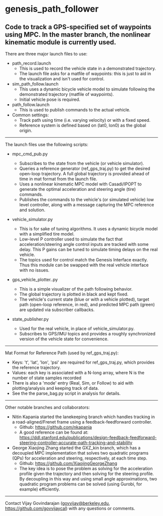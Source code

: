 # genesis_path_follower
Code to track a GPS-specified set of waypoints using MPC.  In the master branch, the nonlinear kinematic module is currently used.
---
There are three major launch files to use:
  * path_record.launch
    * This is used to record the vehicle state in a demonstrated trajectory.
    * The launch file asks for a matfile of waypoints: this is just to aid in the visualization and isn't used for control.
  * sim_path_follow.launch
    * This uses a dynamic bicycle vehicle model to simulate following the demonstrated trajectory (matfile of waypoints).
    * Initial vehicle pose is required.
  * path_follow.launch
    * This is used to publish commands to the actual vehicle.
  * Common settings:
    * Track path using time (i.e. varying velocity) or with a fixed speed.
    * Reference system is defined based on (lat0, lon0) as the global origin.
---
The launch files use the following scripts:
  * mpc_cmd_pub.py
    * Subscribes to the state from the vehicle (or vehicle simulator).
    * Queries a reference generator (ref_gps_traj.py) to get the desired open-loop trajectory.  A full global trajectory is provided ahead of time in mat format from the launch file.
    * Uses a nonlinear kinematic MPC model with Casadi/IPOPT to generate the optimal acceleration and steering angle (tire) commands.
    * Publishes the commands to the vehicle's (or simulated vehicle) low level controller, along with a message capturing the MPC reference and solution.

  * vehicle_simulator.py
    * This is for sake of tuning algorithms.  It uses a dynamic bicycle model with a simplified tire model.
    * Low-level P controller used to simulate the fact that acceleration/steering angle control inputs are tracked with some delay.  This P gains can be tuned to simulate timing delays on the real vehicle.
    * The topics used for control match the Genesis Interface exactly.  Thus this module can be swapped with the real vehicle interface with no issues.

  * gps_vehicle_plotter..py
    * This is a simple visualizer of the path following behavior.
    * The global trajectory is plotted in black and kept fixed.
    * The vehicle's current state (blue or with a vehicle plotted), target path (open-loop reference, in red), and predicted MPC path (green) are updated via subscriber callbacks.

  * state_publisher.py
    * Used for the real vehicle, in place of vehicle_simulator.py.
    * Subscribes to GPS/IMU topics and provides a roughly synchronized version of the vehicle state for convenience.
---
Mat Format for Reference Path (used by ref_gps_traj.py):
  * Keys: 't', 'lat', 'lon', 'psi' are required for ref_gps_traj.py, which provides the reference trajectory.
  * Values: each key is associated with a N-long array, where N is the number of state samples recorded
  * There is also a 'mode' entry (Real, Sim, or Follow) to aid with plotting/analysis and keeping track of data.
  * See the the parse_bag.py script in analysis for details.
---
Other notable branches and collaborators:
* Nitin Kapania started the lanekeeping branch which handles tracking in a road-aligned/Frenet frame using a feedback-feedforward controller.
  * Github: https://github.com/nkapania
  * A good reference can be found at: https://ddl.stanford.edu/publications/design-feedback-feedforward-steering-controller-accurate-path-tracking-and-stability
* George Xiaojing Zhang started the GXZ_kin branch, which has a decoupled MPC implementation that solves two quadratic programs (QPs) for acceleration and steering, respectively, at each time step.
  * Github: https://github.com/XiaojingGeorgeZhang
  * The key idea is to pose the problem as solving for the acceleration profile given the trajectory and then solving for the steering profile.  By decoupling in this way and using small angle approximations, two quadratic program problems can be solved (using Gurobi, for example) efficiently.
---
Contact Vijay Govindarajan (govvijay@berkeley.edu, https://github.com/govvijaycal) with any questions or comments.
